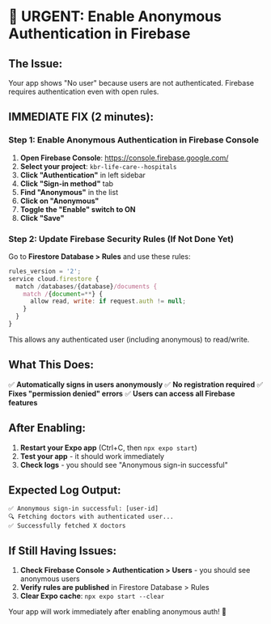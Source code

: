 # 🚀 URGENT: Enable Anonymous Authentication in Firebase

## The Issue:
Your app shows "No user" because users are not authenticated. Firebase requires authentication even with open rules.

## IMMEDIATE FIX (2 minutes):

### Step 1: Enable Anonymous Authentication in Firebase Console

1. **Open Firebase Console**: https://console.firebase.google.com/
2. **Select your project**: `kbr-life-care--hospitals`
3. **Click "Authentication"** in left sidebar
4. **Click "Sign-in method"** tab
5. **Find "Anonymous"** in the list
6. **Click on "Anonymous"**
7. **Toggle the "Enable" switch to ON**
8. **Click "Save"**

### Step 2: Update Firebase Security Rules (If Not Done Yet)

Go to **Firestore Database > Rules** and use these rules:

```javascript
rules_version = '2';
service cloud.firestore {
  match /databases/{database}/documents {
    match /{document=**} {
      allow read, write: if request.auth != null;
    }
  }
}
```

This allows any authenticated user (including anonymous) to read/write.

## What This Does:

✅ **Automatically signs in users anonymously**
✅ **No registration required**
✅ **Fixes "permission denied" errors**
✅ **Users can access all Firebase features**

## After Enabling:

1. **Restart your Expo app** (Ctrl+C, then `npx expo start`)
2. **Test your app** - it should work immediately
3. **Check logs** - you should see "Anonymous sign-in successful"

## Expected Log Output:

```
✅ Anonymous sign-in successful: [user-id]
🔍 Fetching doctors with authenticated user...
✅ Successfully fetched X doctors
```

## If Still Having Issues:

1. **Check Firebase Console > Authentication > Users** - you should see anonymous users
2. **Verify rules are published** in Firestore Database > Rules
3. **Clear Expo cache**: `npx expo start --clear`

Your app will work immediately after enabling anonymous auth! 🎉
